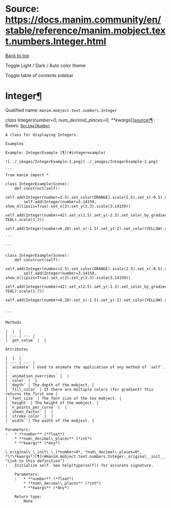 # Source: https://docs.manim.community/en/stable/reference/manim.mobject.text.numbers.Integer.html

[Back to top](#)

Toggle Light / Dark / Auto color theme

Toggle table of contents sidebar

Integer[¶](#integer "Link to this heading")
===========================================

Qualified name: `manim.mobject.text.numbers.Integer`

*class* Integer(*number=0*, *num\_decimal\_places=0*, *\*\*kwargs*)[[source]](../_modules/manim/mobject/text/numbers.html#Integer)[¶](#manim.mobject.text.numbers.Integer "Link to this definition")
:   Bases: [`DecimalNumber`](manim.mobject.text.numbers.DecimalNumber.html#manim.mobject.text.numbers.DecimalNumber "manim.mobject.text.numbers.DecimalNumber")

    A class for displaying Integers.

    Examples

    Example: IntegerExample [¶](#integerexample)

    ![../_images/IntegerExample-1.png](../_images/IntegerExample-1.png)

    ```
    from manim import *

    class IntegerExample(Scene):
        def construct(self):
            self.add(Integer(number=2.5).set_color(ORANGE).scale(2.5).set_x(-0.5).set_y(0.8))
            self.add(Integer(number=3.14159, show_ellipsis=True).set_x(3).set_y(3.3).scale(3.14159))
            self.add(Integer(number=42).set_x(2.5).set_y(-2.3).set_color_by_gradient(BLUE, TEAL).scale(1.7))
            self.add(Integer(number=6.28).set_x(-1.5).set_y(-2).set_color(YELLOW).scale(1.4))

    ```

    ```

    class IntegerExample(Scene):
        def construct(self):
            self.add(Integer(number=2.5).set_color(ORANGE).scale(2.5).set_x(-0.5).set_y(0.8))
            self.add(Integer(number=3.14159, show_ellipsis=True).set_x(3).set_y(3.3).scale(3.14159))
            self.add(Integer(number=42).set_x(2.5).set_y(-2.3).set_color_by_gradient(BLUE, TEAL).scale(1.7))
            self.add(Integer(number=6.28).set_x(-1.5).set_y(-2).set_color(YELLOW).scale(1.4))


    ```

    Methods

    |  |  |
    | --- | --- |
    | `get_value` |  |

    Attributes

    |  |  |
    | --- | --- |
    | `animate` | Used to animate the application of any method of `self`. |
    | `animation_overrides` |  |
    | `color` |  |
    | `depth` | The depth of the mobject. |
    | `fill_color` | If there are multiple colors (for gradient) this returns the first one |
    | `font_size` | The font size of the tex mobject. |
    | `height` | The height of the mobject. |
    | `n_points_per_curve` |  |
    | `sheen_factor` |  |
    | `stroke_color` |  |
    | `width` | The width of the mobject. |

    Parameters:
    :   * **number** (*float*)
        * **num\_decimal\_places** (*int*)
        * **kwargs** (*Any*)

    \_original\_\_init\_\_(*number=0*, *num\_decimal\_places=0*, *\*\*kwargs*)[¶](#manim.mobject.text.numbers.Integer._original__init__ "Link to this definition")
    :   Initialize self. See help(type(self)) for accurate signature.

        Parameters:
        :   * **number** (*float*)
            * **num\_decimal\_places** (*int*)
            * **kwargs** (*Any*)

        Return type:
        :   None